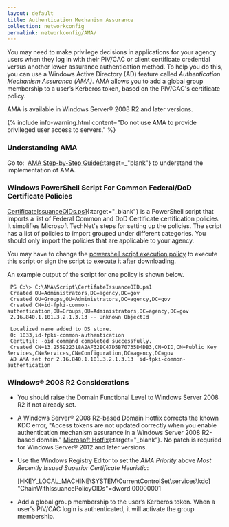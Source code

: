 ```yaml
---
layout: default
title: Authentication Mechanism Assurance
collection: networkconfig
permalink: networkconfig/AMA/
---
```


You may need to make privilege decisions in applications for your agency users when they log in with their PIV/CAC or client certificate credential versus another lower assurance authentication method. To help you do this, you can use a Windows Active Directory (AD) feature called _Authentication Mechanism Assurance (AMA)_. AMA allows you to add a global group membership to a user’s Kerberos token, based on the PIV/CAC's certificate policy.

AMA is available in Windows Server® 2008 R2 and later versions.

{% include info-warning.html content="Do not use AMA to provide privileged user access to servers." %}

### Understanding AMA
Go to:&nbsp;&nbsp;[AMA Step-by-Step Guide](https://technet.microsoft.com/en-us/library/dd378897(v=WS.10).aspx){:target=_"blank"} to understand the implementation of AMA.

### Windows PowerShell Script For Common Federal/DoD Certificate Policies
[CertificateIssuanceOIDs.ps1](https://github.com/GSA/ficam-scripts-public/tree/master/_ama){:target="_blank"} is a PowerShell script that imports a list of Federal Common and DoD Certificate certification policies. It simplifies Microsoft TechNet's steps for setting up the policies. The script has a list of policies to import grouped under different categories. You should only import the policies that are applicable to your agency.

You may have to change the [powershell script execution policy](https://docs.microsoft.com/en-us/powershell/module/microsoft.powershell.core/about/about_execution_policies?view=powershell-5.1&viewFallbackFrom=powershell-Microsoft.PowerShell.Core) to execute this script or sign the script to execute it after downloading.

An example output of the script for one policy is shown below.

     PS C:\> C:\AMA\Script\CertifateIssuanceOID.ps1
     Created OU=Administrators,DC=agency,DC=gov
     Created OU=Groups,OU=Administrators,DC=agency,DC=gov
     Created CN=id-fpki-common-authentication,OU=Groups,OU=Administrators,DC=agency,DC=gov
     2.16.840.1.101.3.2.1.3.13 -- Unknown ObjectId

     Localized name added to DS store.
     0: 1033,id-fpki-common-authentication
     CertUtil: -oid command completed successfully.
     Created CN=13.255922318A2AF32EC47D5B70735D4DB3,CN=OID,CN=Public Key Services,CN=Services,CN=Configuration,DC=agency,DC=gov
     AD AMA set for 2.16.840.1.101.3.2.1.3.13  id-fpki-common-authentication

### Windows® 2008 R2 Considerations
* You should raise the Domain Functional Level to Windows Server 2008 R2 if not already set.

* A Windows Server® 2008 R2-based Domain Hotfix corrects the known KDC error, "Access tokens are not updated correctly when you enable authentication mechanism assurance in a Windows Server 2008 R2-based domain." [Microsoft Hotfix](http://support.microsoft.com/kb/2771254){:target="_blank"}. No patch is requried for Windows Server® 2012 and later versions.

* Use the Windows Registry Editor to set the _AMA Priority_ above _Most Recently Issued Superior Certificate Heuristic_:

     [HKEY_LOCAL_MACHINE\SYSTEM\CurrentControlSet\services\kdc]
     "ChainWithIssuancePolicyOIDs"=dword:00000001
            
* Add a global group membership to the user’s Kerberos token. When a user's PIV/CAC login is authenticated, it will activate the group membership.
